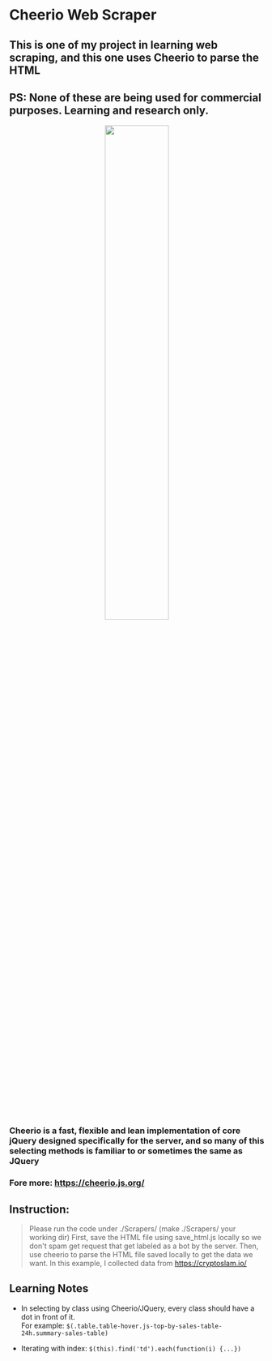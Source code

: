 # Cheerio Web Scraper

## This is one of my  project in learning web scraping, and this one uses Cheerio to parse the HTML
## PS: None of these are being used for commercial purposes. Learning and research only.

<p align="center"><img src="./preview.jpeg" width="50%" height="50%"><p>

### Cheerio is a fast, flexible and lean implementation of core jQuery designed specifically for the server, and so many of this selecting methods is familiar to or sometimes the same as JQuery
### Fore more: https://cheerio.js.org/

## Instruction:
> Please run the code under ./Scrapers/  (make ./Scrapers/ your working dir)
> First, save the HTML file using save_html.js locally so we don't spam get request that get labeled as a bot by the server.
> Then, use cheerio to parse the HTML file saved locally to get the data we want.
> In this example, I collected data from https://cryptoslam.io/

## Learning Notes
* In selecting by class using Cheerio/JQuery, every class should have a dot in front of it.<br/>
For example: ```$(.table.table-hover.js-top-by-sales-table-24h.summary-sales-table)```

* Iterating with index: ```$(this).find('td').each(function(i) {...})```
